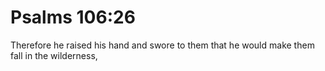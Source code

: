 # Psalms 106:26

Therefore he raised his hand and swore to them that he would make them fall in the wilderness,
